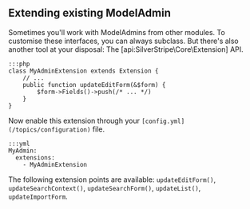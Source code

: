 ## Extending existing ModelAdmin

Sometimes you'll work with ModelAdmins from other modules. To customise these interfaces, you can always subclass. But there's
also another tool at your disposal: The [api:SilverStripe\Core\Extension] API.

	:::php
	class MyAdminExtension extends Extension {
		// ...
		public function updateEditForm(&$form) {
			$form->Fields()->push(/* ... */)
		}
	}

Now enable this extension through your `[config.yml](/topics/configuration)` file.

	:::yml
	MyAdmin:
	  extensions:
	    - MyAdminExtension

The following extension points are available: `updateEditForm()`, `updateSearchContext()`,
`updateSearchForm()`, `updateList()`, `updateImportForm`.
